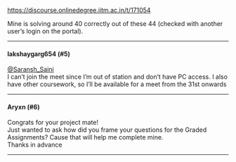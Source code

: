 https://discourse.onlinedegree.iitm.ac.in/t/171054

Mine is solving around 40 correctly out of these 44 (checked with another user’s login on the portal).</p><hr>

<h4>lakshaygarg654 (#5)</h4>
<p><a class="mention" href="/u/saransh_saini">@Saransh_Saini</a><br/>
I can’t join the meet since I’m out of station and don’t have PC access. I also have other coursework, so I’ll be available for a meet from the 31st onwards</p><hr>

<h4>Aryxn (#6)</h4>
<p>Congrats for your project mate!<br/>
Just wanted to ask how did you frame your questions for the Graded Assignments? Cause that will help me complete mine.<br/>
Thanks in advance</p><hr>

</body></html>